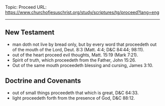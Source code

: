 Topic: Proceed
URL: https://www.churchofjesuschrist.org/study/scriptures/tg/proceed?lang=eng

---

## New Testament

- man doth not live by bread only, but by every word that proceedeth out of the mouth of the Lord, Deut. 8:3 (Matt. 4:4; D&C 84:44; 98:11).
- out of the heart proceed evil thoughts, Matt. 15:19 (Mark 7:21).
- Spirit of truth, which proceedeth from the Father, John 15:26.
- Out of the same mouth proceedeth blessing and cursing, James 3:10.

## Doctrine and Covenants

- out of small things proceedeth that which is great, D&C 64:33.
- light proceedeth forth from the presence of God, D&C 88:12.


